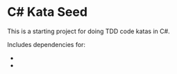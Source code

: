 C# Kata Seed
============

This is a starting project for doing TDD code katas in C#.

Includes dependencies for:
- [NUnit]: http://nunit.org
- [Moq]: https://github.com/Moq/moq4
